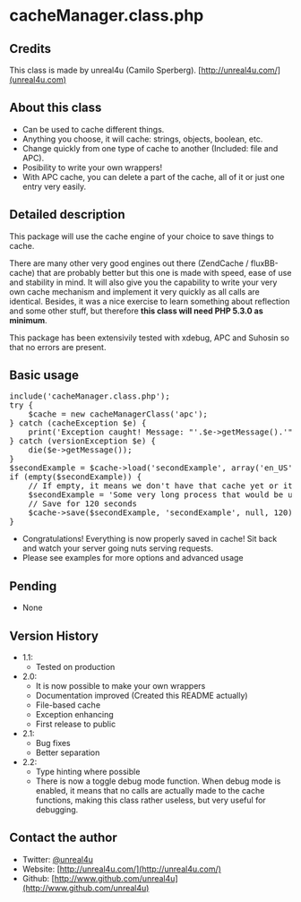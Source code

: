 cacheManager.class.php
======

Credits
--------

This class is made by unreal4u (Camilo Sperberg). [http://unreal4u.com/](unreal4u.com)

About this class
--------

* Can be used to cache different things.
* Anything you choose, it will cache: strings, objects, boolean, etc.
* Change quickly from one type of cache to another (Included: file and APC).
* Posibility to write your own wrappers!
* With APC cache, you can delete a part of the cache, all of it or just one entry very easily.

Detailed description
---------

This package will use the cache engine of your choice to save things to cache.

There are many other very good engines out there (ZendCache / fluxBB-cache) that are probably better but this one is
made with speed, ease of use and stability in mind. It will also give you the capability to write your very own cache
mechanism and implement it very quickly as all calls are identical.
Besides, it was a nice exercise to learn something about reflection and some other stuff, but therefore **this class 
will need PHP 5.3.0 as minimum**.

This package has been extensivily tested with xdebug, APC and Suhosin so that no errors are present.

Basic usage
----------

<pre>include('cacheManager.class.php');
try {
    $cache = new cacheManagerClass('apc');
} catch (cacheException $e) {
    print('Exception caught! Message: "'.$e-&gt;getMessage().'"');
} catch (versionException $e) {
    die($e->getMessage());
}
$secondExample = $cache->load('secondExample', array('en_US'));
if (empty($secondExample)) {
    // If empty, it means we don't have that cache yet or it is too old, create it
    $secondExample = 'Some very long process that would be useful to cache';
    // Save for 120 seconds
    $cache-&gt;save($secondExample, 'secondExample', null, 120);
}</pre>

* Congratulations! Everything is now properly saved in cache! Sit back and watch your server going nuts serving requests.
* Please see examples for more options and advanced usage

Pending
---------
* None

Version History
----------

* 1.1:
    * Tested on production
* 2.0:
    * It is now possible to make your own wrappers
    * Documentation improved (Created this README actually)
    * File-based cache
    * Exception enhancing
    * First release to public
* 2.1:
    * Bug fixes
    * Better separation
* 2.2:
    * Type hinting where possible
    * There is now a toggle debug mode function. When debug mode is enabled, it means that no calls are actually made to 
      the cache functions, making this class rather useless, but very useful for debugging.

Contact the author
-------

* Twitter: [@unreal4u](http://twitter.com/unreal4u)
* Website: [http://unreal4u.com/](http://unreal4u.com/)
* Github:  [http://www.github.com/unreal4u](http://www.github.com/unreal4u)
